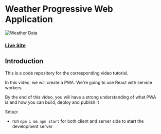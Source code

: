 # Weather Progressive Web Application
![Weather Data](https://i.imgur.com/3csowzj.png)

### [Live Site](https://inspiring-bhaskara-d21f88.netlify.app)

## Introduction
This is a code repository for the corresponding video tutorial. 

In this video, we will create a PWA. We're going to use React with service workers.

By the end of this video, you will have a strong understanding of what PWA is and how you can build, deploy and publish it

Setup:
- run ```npm i && npm start``` for both client and server side to start the development server
